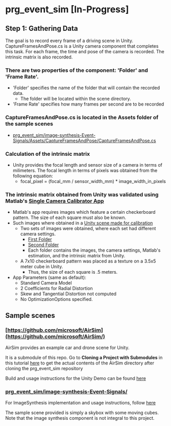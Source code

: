 # prg_event_sim [In-Progress]

## Step 1: Gathering Data
The goal is to record every frame of a driving scene in Unity. CaptureFramesAndPose.cs is a Unity camera component that completes this task. For each frame, the time and pose of the camera is recorded. The intrinsic matrix is also recorded.  

### There are two properties of the component: 'Folder' and 'Frame Rate'.
  * 'Folder' specifies the name of the folder that will contain the recorded data.
    * The folder will be located within the scene directory.
  * 'Frame Rate' specifies how many frames per second are to be recorded

### CaptureFramesAndPose.cs is located in the Assets folder of the sample scenes
  * [prg_event_sim/image-synthesis-Event-Signals/Assets/CaptureFramesAndPose/CaptureFramesAndPose.cs](/image-synthesis-Event-Signals/Assets/CaptureFramesAndPose/CaptureFramesAndPose.cs)
  
### Calculation of the intrinsic matrix
 * Unity provides the focal length and sensor size of a camera in terms of milimeters. The focal length in terms of pixels was obtained from the following equation:
   * focal_pixel = (focal_mm / sensor_width_mm) * image_width_in_pixels

### The intrinsic matrix obtained from Unity was validated using Matlab's [Single Camera Calibrator App](https://www.mathworks.com/help/vision/ug/single-camera-calibrator-app.html)
  * Matlab's app requires images which feature a certain checkerboard pattern. The size of each square must also be known.
  * Such images where obtained in a [Unity scene made for calibration](/calibration%20scene)
    * Two sets of images were obtained, where each set had different camera settings.
      * [First Folder](/calibration%20scene/CalibrationImages1)
      * [Second Folder](/calibration%20scene/CalibrationImages2)
      * Each folder contains the images, the camera settings, Matlab's estimation, and the intrinsic matrix from Unity.
    * A 7x10 checkerboard pattern was placed as a texture on a 3.5x5 meter cube in Unity. 
      * Thus, the size of each square is .5 meters.
  * App Parameters (same as default):
    * Standard Camera Model
    * 2 Coefficients for Radial Distortion
    * Skew and Tangential Distortion not computed
    * No OptimizationOptions specified.

## Sample scenes
### [https://github.com/microsoft/AirSim](https://github.com/microsoft/AirSim/)

AirSim provides an example car and drone scene for Unity.

It is a submodule of this repo. Go to **Cloning a Project with Submodules** in this tutorial [here](https://git-scm.com/book/en/v2/Git-Tools-Submodules) to get the actual contents of the AirSim directory after cloning the prg_event_sim repository

Build and usage instructions for the Unity Demo can be found [here](https://github.com/microsoft/AirSim/tree/master/Unity)


### [prg_event_sim/image-synthesis-Event-Signals/](https://github.com/prgumd/prg_event_sim/tree/master/image-synthesis-Event-Signals)
For ImageSynthesis implementation and usage instructions, follow [here](https://bitbucket.org/Unity-Technologies/ml-imagesynthesis/src/master/)

The sample scene provided is simply a skybox with some moving cubes. Note that the image synthesis component is not integral to this project.
